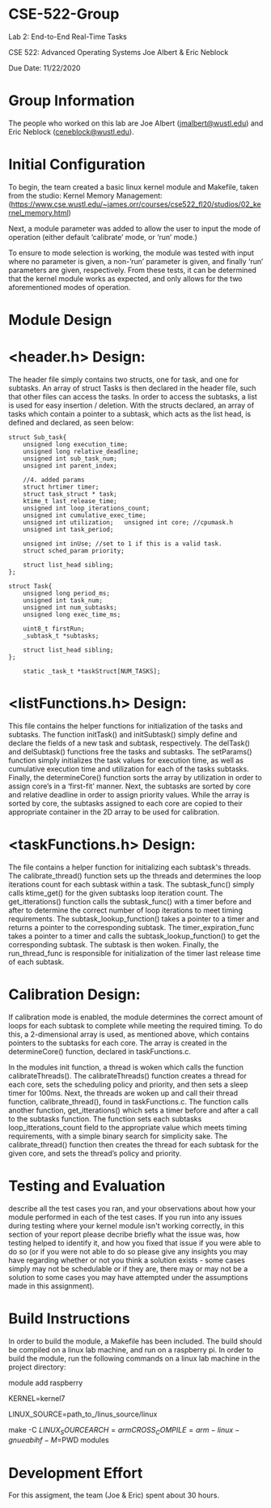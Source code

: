 # CSE-522-Group

Lab 2: 
End-to-End Real-Time Tasks

CSE 522: Advanced Operating Systems 
Joe Albert & Eric Neblock 

Due Date: 11/22/2020


# Group Information
   The people who worked on this lab are Joe Albert (jmalbert@wustl.edu) and Eric Neblock (ceneblock@wustl.edu).

# Initial Configuration
   To begin, the team created a basic linux kernel module and Makefile, taken from the studio: Kernel Memory Management: (https://www.cse.wustl.edu/~james.orr/courses/cse522_fl20/studios/02_kernel_memory.html)

   Next, a module parameter was added to allow the user to input the mode of operation (either default ‘calibrate’ mode, or ‘run’ mode.) 

   To ensure to mode selection is working, the module was tested with input where no parameter is given, a non-’run’ parameter is given, and finally ‘run’ parameters are given, respectively.  From these tests, it can be determined that the kernel module works as expected, and only allows for the two aforementioned modes of operation. 

# Module Design 

# <header.h> Design: 
   The header file simply contains two structs, one for task, and one for subtasks. An array of struct Tasks is then declared in the header file, such that other files can access the tasks. In order to access the subtasks, a list is used for easy insertion / deletion.  With the structs declared, an array of tasks which contain a pointer to a subtask, which acts as the list head, is defined and declared, as seen below: 

    struct Sub_task{
        unsigned long execution_time; 
        unsigned long relative_deadline; 
        unsigned int sub_task_num; 
        unsigned int parent_index; 

        //4. added params 
        struct hrtimer timer;
        struct task_struct * task; 
        ktime_t last_release_time; 
        unsigned int loop_iterations_count; 
        unsigned int cumulative_exec_time;
        unsigned int utilization;   unsigned int core; //cpumask.h
        unsigned int task_period; 
 
        unsigned int inUse; //set to 1 if this is a valid task.
        struct sched_param priority;

        struct list_head sibling;
    };

    struct Task{
        unsigned long period_ms;
        unsigned int task_num; 
        unsigned int num_subtasks; 
        unsigned long exec_time_ms; 

        uint8_t firstRun;
        _subtask_t *subtasks;
  
        struct list_head sibling;
    };

        static _task_t *taskStruct[NUM_TASKS];

# <listFunctions.h> Design: 
   This file contains the helper functions for initialization of the tasks and subtasks. The function initTask() and initSubtask() simply define and declare the fields of a new task and subtask, respectively. The delTask() and delSubtask() functions free the tasks and subtasks. The setParams() function simply initializes the task values for execution time, as well as cumulative execution time and utilization for each of the tasks subtasks. Finally, the determineCore() function sorts the array by utilization in order to assign core’s in a ‘first-fit’ manner. Next, the subtasks are sorted by core and relative deadline in order to assign priority values. While the array is sorted by core, the subtasks assigned to each core are copied to their appropriate container in the 2D array to be used for calibration. 

# <taskFunctions.h> Design: 
   The file contains a helper function for initializing each subtask's threads. The calibrate_thread() function sets up the threads and determines the loop iterations count for each subtask within a task. The subtask_func() simply calls ktime_get() for the given subtasks loop iteration count. The get_itterations() function calls the subtask_func() with a timer before and after to determine the correct number of loop iterations to meet timing requirements. The subtask_lookup_function() takes a pointer to a timer and returns a pointer to the corresponding subtask. The timer_expiration_func takes a pointer to a timer and calls the subtask_lookup_function() to get the corresponding subtask. The subtask is then woken. Finally, the run_thread_func is responsible for initialization of the timer last release time of each subtask. 

# Calibration Design: 
   If calibration mode is enabled, the module determines the correct amount of loops for each subtask to complete while meeting the required timing. To do this, a 2-dimensional array is used, as mentioned above, which contains pointers to the subtasks for each core. The array is created in the determineCore() function, declared in taskFunctions.c. 

   In the modules init function, a thread is woken which calls the function calibrateThreads(). The calibrateThreads() function creates a thread for each core, sets the scheduling policy and priority, and then sets a sleep timer for 100ms. Next, the threads are woken up and call their thread function, calibrate_thread(), found in taskFunctions.c. The function calls another function, get_itterations() which sets a timer before and after a call to the subtasks function. The function sets each subtasks loop_itterations_count field to the appropriate value which meets timing requirements, with a simple binary search for simplicity sake. The calibrate_thread() function then creates the thread for each subtask for the given core, and sets the thread’s policy and priority. 

# Testing and Evaluation
   describe all the test cases you ran, and your observations about how your module performed in each of the test cases. If you run into any issues during testing where your kernel module isn't working correctly, in this section of your report please decribe briefly what the issue was, how testing helped to identify it, and how you fixed that issue if you were able to do so (or if you were not able to do so please give any insights you may have regarding whether or not you think a solution exists - some cases simply may not be schedulable or if they are, there may or may not be a solution to some cases you may have attempted under the assumptions made in this assignment).

# Build Instructions
   In order to build the module, a Makefile has been included. The build should be compiled on a linux lab machine, and run on a raspberry pi. In order to build the module, run the following commands on a linux lab machine in the project directory: 

   module add raspberry

   KERNEL=kernel7

   LINUX_SOURCE=path_to_/linus_source/linux

   make -C $LINUX_SOURCE ARCH=arm CROSS_COMPILE=arm-linux-gnueabihf- M=$PWD modules 

# Development Effort 
   For this assigment, the team (Joe & Eric) spent about 30 hours. 

